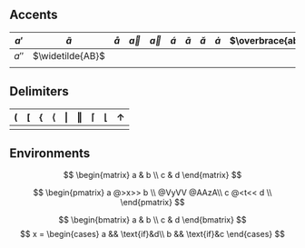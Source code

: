 ## Accents

| $a'$  | $\tilde{a}$      | $\mathring{a}$ | $\overrightarrow{a}$ | $\vec{a}$ | $\acute{a}$ | $\bar{a}$ | $\check{a}$ | $\dot{a}$ | $\overbrace{ab}$ | $\overline{a}$ | $\grave{a}$ | $\hat{a}$ |
| ----- | ---------------- | -------------- | -------------------- | --------- | ----------- | --------- | ----------- | --------- | ---------------- | -------------- | ----------- | --------- |
| $a''$ | $\widetilde{AB}$ |                |                      |           |             |           |             |           |                  |                |             |           |
|       |                  |                |                      |           |             |           |             |           |                  |                |             |           |

## Delimiters

| $\lparen$ | $\lbrack$ | $\lbrace$ | $\langle$ | $\vert$ | $\Vert$ | $\lceil$ | $\lfloor$ | $\uparrow$ |
| --------- | --------- | --------- | --------- | ------- | ------- | -------- | --------- | ---------- |
|           |           |           |           |         |         |          |           |            |
## Environments  


$$ 
\begin{matrix}
a & b \\
c & d
\end{matrix}
$$

$$
\begin{pmatrix}
a @>x>> b \\
@VyVV @AAzA\\
c @<t<< d \\
\end{pmatrix}
$$

$$
\begin{bmatrix}
a & b \\
c & d
\end{bmatrix}
$$
$$
x = \begin{cases}
	a && \text{if}&d\\
	b && \text{if}&c
\end{cases}
$$

